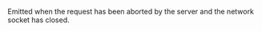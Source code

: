 <!-- YAML
added: v0.3.8
-->

Emitted when the request has been aborted by the server and the network
socket has closed.

